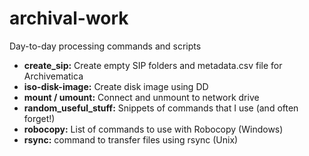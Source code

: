 # archival-work
Day-to-day processing commands and scripts

* **create_sip:** Create empty SIP folders and metadata.csv file for Archivematica
* **iso-disk-image:** Create disk image using DD
* **mount / umount:** Connect and unmount to network drive
* **random_useful_stuff:** Snippets of commands that I use (and often forget!)
* **robocopy:** List of commands to use with Robocopy (Windows)
* **rsync:** command to transfer files using rsync (Unix)
